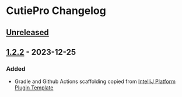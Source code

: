 # CutiePro Changelog

## [Unreleased]

## [1.2.2] - 2023-12-25

### Added

- Gradle and Github Actions scaffolding copied from [IntelliJ Platform Plugin Template](https://github.com/JetBrains/intellij-platform-plugin-template)

[Unreleased]: https://github.com/jezziewezzie/CutiePro/compare/v1.2.2...HEAD
[1.2.2]: https://github.com/jezziewezzie/CutiePro/commits/v1.2.2
